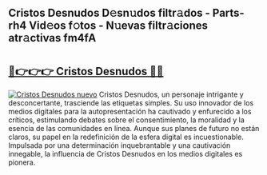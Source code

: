 ## Cristos Desnudos D𝚎sn𝚞dos filtr𝚊dos - Parts-rh4 Vid𝚎os f𝚘tos - N𝚞evas filtr𝚊ciones atr𝚊ctivas fm4fA

# <h2><a href="http://mb0jxie.tromn.icu/?c=Cristos+Desnudos">🔗👉👉👉 Cristos Desnudos 🔗🔗</a></h2>

[![Cristos Desnudos nuevo](https://i.imgur.com/pEAQMta.gif)](http://mb0jxie.tromn.icu/?c=Cristos+Desnudos)
Cristos Desnudos, un personaje intrigante y desconcertante, trasciende las etiquetas simples. Su uso innovador de los medios digitales para la autopresentación ha cautivado y enfurecido a los críticos, estimulando debates sobre el consentimiento, la moralidad y la esencia de las comunidades en línea. Aunque sus planes de futuro no están claros, su papel en la redefinición de la esfera digital es incuestionable. Impulsada por una determinación inquebrantable y una cautivación innegable, la influencia de Cristos Desnudos en los medios digitales es pionera.
